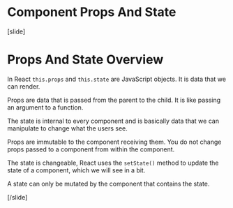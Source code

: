 # Component Props And State

[slide]

# Props And State Overview

In React `this.props` and `this.state` are JavaScript objects. It is data that we can render.

Props are data that is passed from the parent to the child. It is like passing an argument to a function.

The state is internal to every component and is basically data that we can manipulate to change what the users see.

Props are immutable to the component receiving them. You do not change props passed to a component from within the component.

The state is changeable, React uses the `setState()` method to update the state of a component, which we will see in a bit. 

A state can only be mutated by the component that contains the state.

[/slide]

